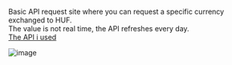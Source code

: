 Basic API request site where you can request a specific currency exchanged to HUF.<br>
The value is not real time, the API refreshes every day.<br>
[The API i used](https://github.com/fawazahmed0/currency-api?tab=readme-ov-file#readme "")<br>

![image](https://github.com/onehellcat/Currency-Exchange/assets/43723078/53877b5f-b12d-4f16-bdc4-8641fee838fb)
